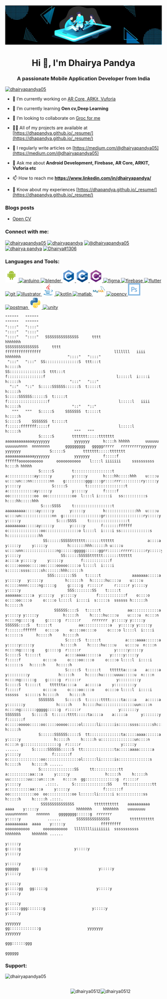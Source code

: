 ![logo](https://github.com/dhairya0512/dhairya0512/blob/main/Github%20Banner.jpeg)
<h1 align="center">Hi 👋, I'm Dhairya Pandya</h1>
<h3 align="center">A passionate Mobile Application Developer from India</h3>

<p align="left"> <a href="https://twitter.com/dhairyapandya05" target="blank"><img src="https://img.shields.io/twitter/follow/dhairyapandya05?logo=twitter&style=for-the-badge" alt="dhairyapandya05" /></a> </p>

- 🔭 I’m currently working on [AR Core, ARKit, Vuforia](https://github.com/dhapandya/ar-blades)

- 🌱 I’m currently learning **Oen cv,Deep Learning**

- 👯 I’m looking to collaborate on [Groc for me](https://github.com/dhairya0512/Groc-for-me)

- 👨‍💻 All of my projects are available at [https://dhapandya.github.io/_resume/](https://dhapandya.github.io/_resume/)

- 📝 I regularly write articles on [https://medium.com/@dhairyapandya05](https://medium.com/@dhairyapandya05)

- 💬 Ask me about **Android Development, Firebase, AR Core, ARKIT, Vuforia etc**

- 📫 How to reach me **https://www.linkedin.com/in/dhairyapandya/**

- 📄 Know about my experiences [https://dhapandya.github.io/_resume/](https://dhapandya.github.io/_resume/)

### Blogs posts
<!-- BLOG-POST-LIST:START -->
- [Open CV](https://medium.com/@20ce071/open-cv-df5bb1d4cccd)
<!-- BLOG-POST-LIST:END -->

<h3 align="left">Connect with me:</h3>
<p align="left">
<a href="https://twitter.com/dhairyapandya05" target="blank"><img align="center" src="https://raw.githubusercontent.com/rahuldkjain/github-profile-readme-generator/master/src/images/icons/Social/twitter.svg" alt="dhairyapandya05" height="30" width="40" /></a>
<a href="https://linkedin.com/in/dhairyapandya" target="blank"><img align="center" src="https://raw.githubusercontent.com/rahuldkjain/github-profile-readme-generator/master/src/images/icons/Social/linked-in-alt.svg" alt="dhairyapandya" height="30" width="40" /></a>
<a href="https://medium.com/@dhairyapandya05" target="blank"><img align="center" src="https://raw.githubusercontent.com/rahuldkjain/github-profile-readme-generator/master/src/images/icons/Social/medium.svg" alt="@dhairyapandya05" height="30" width="40" /></a>
<a href="https://www.youtube.com/c/dhairya pandya" target="blank"><img align="center" src="https://raw.githubusercontent.com/rahuldkjain/github-profile-readme-generator/master/src/images/icons/Social/youtube.svg" alt="dhairya pandya" height="30" width="40" /></a>
<a href="https://discord.gg/Dhairya#1306" target="blank"><img align="center" src="https://raw.githubusercontent.com/rahuldkjain/github-profile-readme-generator/master/src/images/icons/Social/discord.svg" alt="Dhairya#1306" height="30" width="40" /></a>
</p>

<h3 align="left">Languages and Tools:</h3>
<p align="left"> <a href="https://developer.android.com" target="_blank" rel="noreferrer"> <img src="https://raw.githubusercontent.com/devicons/devicon/master/icons/android/android-original-wordmark.svg" alt="android" width="40" height="40"/> </a> <a href="https://www.arduino.cc/" target="_blank" rel="noreferrer"> <img src="https://cdn.worldvectorlogo.com/logos/arduino-1.svg" alt="arduino" width="40" height="40"/> </a> <a href="https://www.blender.org/" target="_blank" rel="noreferrer"> <img src="https://download.blender.org/branding/community/blender_community_badge_white.svg" alt="blender" width="40" height="40"/> </a> <a href="https://www.cprogramming.com/" target="_blank" rel="noreferrer"> <img src="https://raw.githubusercontent.com/devicons/devicon/master/icons/c/c-original.svg" alt="c" width="40" height="40"/> </a> <a href="https://www.w3schools.com/cpp/" target="_blank" rel="noreferrer"> <img src="https://raw.githubusercontent.com/devicons/devicon/master/icons/cplusplus/cplusplus-original.svg" alt="cplusplus" width="40" height="40"/> </a> <a href="https://www.w3schools.com/cs/" target="_blank" rel="noreferrer"> <img src="https://raw.githubusercontent.com/devicons/devicon/master/icons/csharp/csharp-original.svg" alt="csharp" width="40" height="40"/> </a> <a href="https://www.figma.com/" target="_blank" rel="noreferrer"> <img src="https://www.vectorlogo.zone/logos/figma/figma-icon.svg" alt="figma" width="40" height="40"/> </a> <a href="https://firebase.google.com/" target="_blank" rel="noreferrer"> <img src="https://www.vectorlogo.zone/logos/firebase/firebase-icon.svg" alt="firebase" width="40" height="40"/> </a> <a href="https://flutter.dev" target="_blank" rel="noreferrer"> <img src="https://www.vectorlogo.zone/logos/flutterio/flutterio-icon.svg" alt="flutter" width="40" height="40"/> </a> <a href="https://git-scm.com/" target="_blank" rel="noreferrer"> <img src="https://www.vectorlogo.zone/logos/git-scm/git-scm-icon.svg" alt="git" width="40" height="40"/> </a> <a href="https://www.adobe.com/in/products/illustrator.html" target="_blank" rel="noreferrer"> <img src="https://www.vectorlogo.zone/logos/adobe_illustrator/adobe_illustrator-icon.svg" alt="illustrator" width="40" height="40"/> </a> <a href="https://www.java.com" target="_blank" rel="noreferrer"> <img src="https://raw.githubusercontent.com/devicons/devicon/master/icons/java/java-original.svg" alt="java" width="40" height="40"/> </a> <a href="https://kotlinlang.org" target="_blank" rel="noreferrer"> <img src="https://www.vectorlogo.zone/logos/kotlinlang/kotlinlang-icon.svg" alt="kotlin" width="40" height="40"/> </a> <a href="https://www.mathworks.com/" target="_blank" rel="noreferrer"> <img src="https://upload.wikimedia.org/wikipedia/commons/2/21/Matlab_Logo.png" alt="matlab" width="40" height="40"/> </a> <a href="https://www.mysql.com/" target="_blank" rel="noreferrer"> <img src="https://raw.githubusercontent.com/devicons/devicon/master/icons/mysql/mysql-original-wordmark.svg" alt="mysql" width="40" height="40"/> </a> <a href="https://opencv.org/" target="_blank" rel="noreferrer"> <img src="https://www.vectorlogo.zone/logos/opencv/opencv-icon.svg" alt="opencv" width="40" height="40"/> </a> <a href="https://www.photoshop.com/en" target="_blank" rel="noreferrer"> <img src="https://raw.githubusercontent.com/devicons/devicon/master/icons/photoshop/photoshop-line.svg" alt="photoshop" width="40" height="40"/> </a> <a href="https://postman.com" target="_blank" rel="noreferrer"> <img src="https://www.vectorlogo.zone/logos/getpostman/getpostman-icon.svg" alt="postman" width="40" height="40"/> </a> <a href="https://www.python.org" target="_blank" rel="noreferrer"> <img src="https://raw.githubusercontent.com/devicons/devicon/master/icons/python/python-original.svg" alt="python" width="40" height="40"/> </a> <a href="https://unity.com/" target="_blank" rel="noreferrer"> <img src="https://www.vectorlogo.zone/logos/unity3d/unity3d-icon.svg" alt="unity" width="40" height="40"/> </a> </p>

```
""""""   """"""                                                                                                                                                                                                                                                                                                                                                                                                                       """"""   """"""
"::::"   "::::"                                                                                                                                                                                                                                                                                                                                                                                                                       "::::"   "::::"
"::::"   "::::"   SSSSSSSSSSSSSSS      tttt                                                       hhhhhhh                                                                                                                             SSSSSSSSSSSSSSS      tttt                                                          ffffffffffffffff                                 lllllll   iiii                  hhhhhhh                     "::::"   "::::"
 ":::"   ":::"  SS:::::::::::::::S  ttt:::t                                                       h:::::h                                                                                                                           SS:::::::::::::::S  ttt:::t                                                         f::::::::::::::::f                                l:::::l  i::::i                 h:::::h                      ":::"   ":::" 
  "::"   "::"  S:::::SSSSSS::::::S  t:::::t                                                       h:::::h                                                                                                                          S:::::SSSSSS::::::S  t:::::t                                                        f::::::::::::::::::f                               l:::::l   iiii                  h:::::h                       "::"   "::"  
   """   """   S:::::S     SSSSSSS  t:::::t                                                       h:::::h                                                                                                                          S:::::S     SSSSSSS  t:::::t                                                        f::::::fffffff:::::f                               l:::::l                         h:::::h                        """   """   
               S:::::S        ttttttt:::::ttttttt      aaaaaaaaaaaaayyyyyyy           yyyyyyy      h::::h hhhhh       uuuuuu    uuuuuunnnn  nnnnnnnn       ggggggggg   gggggrrrrr   rrrrrrrrryyyyyyy           yyyyyyy             S:::::S        ttttttt:::::ttttttt      aaaaaaaaaaaaayyyyyyy           yyyyyyy      f:::::f       ffffffooooooooooo      ooooooooooo    l::::l iiiiiii     ssssssssss   h::::h hhhhh                              
               S:::::S        t:::::::::::::::::t      a::::::::::::ay:::::y         y:::::y       h::::hh:::::hhh    u::::u    u::::un:::nn::::::::nn    g:::::::::ggg::::gr::::rrr:::::::::ry:::::y         y:::::y              S:::::S        t:::::::::::::::::t      a::::::::::::ay:::::y         y:::::y       f:::::f           oo:::::::::::oo  oo:::::::::::oo  l::::l i:::::i   ss::::::::::s  h::::hh:::::hhh                           
                S::::SSSS     t:::::::::::::::::t      aaaaaaaaa:::::ay:::::y       y:::::y        h::::::::::::::hh  u::::u    u::::un::::::::::::::nn  g:::::::::::::::::gr:::::::::::::::::ry:::::y       y:::::y                S::::SSSS     t:::::::::::::::::t      aaaaaaaaa:::::ay:::::y       y:::::y       f:::::::ffffff    o:::::::::::::::oo:::::::::::::::o l::::l  i::::i ss:::::::::::::s h::::::::::::::hh                         
                 SS::::::SSSSStttttt:::::::tttttt               a::::a y:::::y     y:::::y         h:::::::hhh::::::h u::::u    u::::unn:::::::::::::::ng::::::ggggg::::::ggrr::::::rrrrr::::::ry:::::y     y:::::y                  SS::::::SSSSStttttt:::::::tttttt               a::::a y:::::y     y:::::y        f::::::::::::f    o:::::ooooo:::::oo:::::ooooo:::::o l::::l  i::::i s::::::ssss:::::sh:::::::hhh::::::h                        
                   SSS::::::::SS    t:::::t              aaaaaaa:::::a  y:::::y   y:::::y          h::::::h   h::::::hu::::u    u::::u  n:::::nnnn:::::ng:::::g     g:::::g  r:::::r     r:::::r y:::::y   y:::::y                     SSS::::::::SS    t:::::t              aaaaaaa:::::a  y:::::y   y:::::y         f::::::::::::f    o::::o     o::::oo::::o     o::::o l::::l  i::::i  s:::::s  ssssss h::::::h   h::::::h                       
                      SSSSSS::::S   t:::::t            aa::::::::::::a   y:::::y y:::::y           h:::::h     h:::::hu::::u    u::::u  n::::n    n::::ng:::::g     g:::::g  r:::::r     rrrrrrr  y:::::y y:::::y                         SSSSSS::::S   t:::::t            aa::::::::::::a   y:::::y y:::::y          f:::::::ffffff    o::::o     o::::oo::::o     o::::o l::::l  i::::i    s::::::s      h:::::h     h:::::h                       
                           S:::::S  t:::::t           a::::aaaa::::::a    y:::::y:::::y            h:::::h     h:::::hu::::u    u::::u  n::::n    n::::ng:::::g     g:::::g  r:::::r               y:::::y:::::y                               S:::::S  t:::::t           a::::aaaa::::::a    y:::::y:::::y            f:::::f          o::::o     o::::oo::::o     o::::o l::::l  i::::i       s::::::s   h:::::h     h:::::h                       
                           S:::::S  t:::::t    tttttta::::a    a:::::a     y:::::::::y             h:::::h     h:::::hu:::::uuuu:::::u  n::::n    n::::ng::::::g    g:::::g  r:::::r                y:::::::::y                                S:::::S  t:::::t    tttttta::::a    a:::::a     y:::::::::y             f:::::f          o::::o     o::::oo::::o     o::::o l::::l  i::::i ssssss   s:::::s h:::::h     h:::::h                       
               SSSSSSS     S:::::S  t::::::tttt:::::ta::::a    a:::::a      y:::::::y              h:::::h     h:::::hu:::::::::::::::uun::::n    n::::ng:::::::ggggg:::::g  r:::::r                 y:::::::y                     SSSSSSS     S:::::S  t::::::tttt:::::ta::::a    a:::::a      y:::::::y             f:::::::f         o:::::ooooo:::::oo:::::ooooo:::::ol::::::li::::::is:::::ssss::::::sh:::::h     h:::::h                       
               S::::::SSSSSS:::::S  tt::::::::::::::ta:::::aaaa::::::a       y:::::y               h:::::h     h:::::h u:::::::::::::::un::::n    n::::n g::::::::::::::::g  r:::::r                  y:::::y          ......      S::::::SSSSSS:::::S  tt::::::::::::::ta:::::aaaa::::::a       y:::::y              f:::::::f         o:::::::::::::::oo:::::::::::::::ol::::::li::::::is::::::::::::::s h:::::h     h:::::h ......                
               S:::::::::::::::SS     tt:::::::::::tt a::::::::::aa:::a     y:::::y                h:::::h     h:::::h  uu::::::::uu:::un::::n    n::::n  gg::::::::::::::g  r:::::r                 y:::::y           .::::.      S:::::::::::::::SS     tt:::::::::::tt a::::::::::aa:::a     y:::::y               f:::::::f          oo:::::::::::oo  oo:::::::::::oo l::::::li::::::i s:::::::::::ss  h:::::h     h:::::h .::::.                
                SSSSSSSSSSSSSSS         ttttttttttt    aaaaaaaaaa  aaaa    y:::::y                 hhhhhhh     hhhhhhh    uuuuuuuu  uuuunnnnnn    nnnnnn    gggggggg::::::g  rrrrrrr                y:::::y            ......       SSSSSSSSSSSSSSS         ttttttttttt    aaaaaaaaaa  aaaa    y:::::y                fffffffff            ooooooooooo      ooooooooooo   lllllllliiiiiiii  sssssssssss    hhhhhhh     hhhhhhh ......                
                                                                          y:::::y                                                                                   g:::::g                        y:::::y                                                                                    y:::::y                                                                                                                                                
                                                                         y:::::y                                                                        gggggg      g:::::g                       y:::::y                                                                                    y:::::y                                                                                                                                                 
                                                                        y:::::y                                                                         g:::::gg   gg:::::g                      y:::::y                                                                                    y:::::y                                                                                                                                                  
                                                                       y:::::y                                                                           g::::::ggg:::::::g                     y:::::y                                                                                    y:::::y                                                                                                                                                   
                                                                      yyyyyyy                                                                             gg:::::::::::::g                     yyyyyyy                                                                                    yyyyyyy                                                                                                                                                    
                                                                                                                                                            ggg::::::ggg                                                                                                                                                                                                                                                                             
                                                                                                                                                               gggggg                                                                                                                                                                                                                                                                                    
```

<h3 align="left">Support:</h3>
<p><a href="https://www.buymeacoffee.com/dhairyapandya05"> <img align="left" src="https://cdn.buymeacoffee.com/buttons/v2/default-yellow.png" height="50" width="210" alt="dhairyapandya05" /></a></p><br><br>

<p><img align="left" src="https://github-readme-stats.vercel.app/api/top-langs?username=dhairya0512&show_icons=true&theme=blue-green&locale=en&layout=compact&hide_border=true" alt="dhairya0512"/></p>

<p>&nbsp;<img align="left" src="https://github-readme-stats.vercel.app/api?username=dhairya0512&show_icons=true&theme=blue-green&locale=en&hide_border=true" alt="dhairya0512" /></p>





